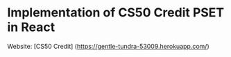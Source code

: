 # Implementation of CS50 Credit PSET in React

Website: [CS50 Credit] (https://gentle-tundra-53009.herokuapp.com/)

